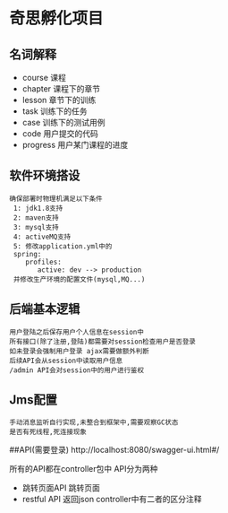 # 奇思孵化项目

## 名词解释
* course   课程
* chapter  课程下的章节
* lesson   章节下的训练
* task     训练下的任务
* case     训练下的测试用例
* code     用户提交的代码
* progress 用户某门课程的进度

## 软件环境搭设
```shell
确保部署时物理机满足以下条件
 1: jdk1.8支持
 2: maven支持
 3: mysql支持
 4: activeMQ支持
 5: 修改application.yml中的
 spring:
    profiles:
       active: dev --> production
 并修改生产环境的配置文件(mysql,MQ...)
```

## 后端基本逻辑
```shell
用户登陆之后保存用户个人信息在session中
所有接口(除了注册,登陆)都需要对session检查用户是否登录
如未登录会强制用户登录 ajax需要做额外判断 
后续API会从session中读取用户信息
/admin API会对session中的用户进行鉴权
```

## Jms配置
```$xslt
手动消息监听自行实现,未整合到框架中,需要观察GC状态
是否有死线程,死连接现象
```
##API(需要登录)
http://localhost:8080/swagger-ui.html#/

所有的API都在controller包中
API分为两种
* 跳转页面API  跳转页面
* restful API 返回json 
controller中有二者的区分注释
